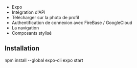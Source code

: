 - Expo
- Intégration d'API
- Télécharger sur la photo de profil
- Authentification de connexion avec FireBase / GoogleCloud
- La navigation
- Composants stylisé 

## Installation

npm install --global expo-cli
expo start